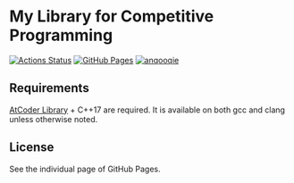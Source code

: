 # My Library for Competitive Programming

[![Actions Status](https://github.com/anqooqie/proconlib/workflows/verify/badge.svg)](https://github.com/anqooqie/proconlib/actions)
[![GitHub Pages](https://img.shields.io/static/v1?label=GitHub+Pages&message=+&color=brightgreen&logo=github)](https://anqooqie.github.io/proconlib/)
[![anqooqie](https://img.shields.io/endpoint?url=https%3A%2F%2Fatcoder-badges.now.sh%2Fapi%2Fatcoder%2Fjson%2Fanqooqie)](https://atcoder.jp/users/anqooqie)

## Requirements
[AtCoder Library](https://github.com/atcoder/ac-library) + C++17 are required.
It is available on both gcc and clang unless otherwise noted.

## License
See the individual page of GitHub Pages.
